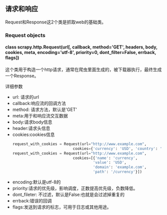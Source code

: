 ## 请求和响应
Request和Response这2个类是抓取web的基础类。

### Request objects

#### class scrapy.http.Request(url[, callback, method='GET', headers, body, cookies, meta, encoding='utf-8', priority=0, dont_filter=False, errback, flags])
这个类用于构造一个http请求，通常在爬虫里面生成的，被下载器执行，最终生成一个Response。

详细参数
* url: 请求的url
* callback:响应流的回调方法
* method: 请求方法，默认是'GET'
* meta:用于和响应流交互数据
* body:请求body信息
* header:请求头信息
* cookies:cookies信息
    ```python
    request_with_cookies = Request(url="http://www.example.com",
                               cookies={'currency': 'USD', 'country': 'UY'})
    request_with_cookies = Request(url="http://www.example.com",
                               cookies=[{'name': 'currency',
                                        'value': 'USD',
                                        'domain': 'example.com',
                                        'path': '/currency'}])
    ```
* encoding:默认是utf-8的
* priority:请求的优先级，影响调度，正数提高优先级，负数降低。
* dont_fileter: 不过滤，默认是False:也就是会过滤掉重复的
* errback:错误的回调
* flags:发送到请求的标志，可用于日志或其他用途。

